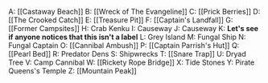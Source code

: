 A: [[Castaway Beach]]
B: [[Wreck of The Evangeline]]
C: [[Prick Berries]]
D: [[The Crooked Catch]]
E: [[Treasure Pit]]
F: [[Captain's Landfall]]
G: [[Former Campsites]]
H: Crab Kenku
I: Causeway
J: Causeway
K: **Let's see if anyone notices that this isn't a label**
L: Grey Island
M: Fungal Ship
N: Fungal Captain
O: [[Cannibal Ambush]]
P: [[Captain Parrish's Hut]]
Q: [[Pearl Bed]]
R: Predator Dens
S: Shipwrecks
T: [[Snare Trap]]
U: Dryad Tree
V: Camp Cannibal
W: [[Rickety Rope Bridge]]
X: Tide Stones
Y: Pirate Queens's Temple
Z: [[Mountain Peak]]
